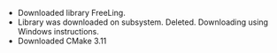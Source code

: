 + Downloaded library FreeLing. 
+ Library was downloaded on subsystem. Deleted. Downloading using Windows instructions.
+ Downloaded CMake 3.11
